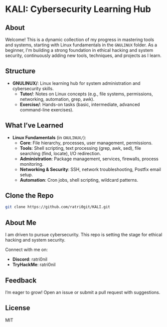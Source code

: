 # KALI: Cybersecurity Learning Hub

## About
Welcome! This is a dynamic collection of my progress in mastering tools and systems, starting with Linux fundamentals in the `GNULINUX` folder. As a beginner, I'm building a strong foundation in ethical hacking and system security, continuously adding new tools, techniques, and projects as I learn.

## Structure
- **GNULINUX/**: Linux learning hub for system administration and cybersecurity skills.
  - **Tutor/**: Notes on Linux concepts (e.g., file systems, permissions, networking, automation, grep, awk).
  - **Exercise/**: Hands-on tasks (basic, intermediate, advanced command-line exercises).

## What I’ve Learned
- **Linux Fundamentals** (in `GNULINUX/`):
  - **Core**: File hierarchy, processes, user management, permissions.
  - **Tools**: Shell scripting, text processing (grep, awk, sed), file searching (find, locate), I/O redirection.
  - **Administration**: Package management, services, firewalls, process monitoring.
  - **Networking & Security**: SSH, network troubleshooting, Postfix email setup.
  - **Automation**: Cron jobs, shell scripting, wildcard patterns.

## Clone the Repo
```bash
git clone https://github.com/ratri0git/KALI.git
```

## About Me
I am driven to pursue cybersecurity. This repo is setting the stage for ethical hacking and system security.

Connect with me on:
- **Discord**: ratri0nil
- **TryHackMe**: ratri0nil

## Feedback
I’m eager to grow! Open an issue or submit a pull request with suggestions.

## License
MIT

